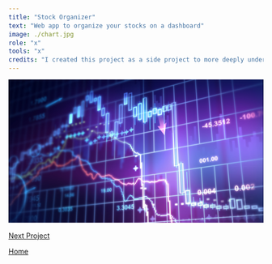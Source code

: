 ```yaml
---
title: "Stock Organizer"
text: "Web app to organize your stocks on a dashboard"
image: ./chart.jpg
role: "x"
tools: "x"
credits: "I created this project as a side project to more deeply understand Rails and working with APIs"
---
```


![Hero](./chart.jpg)

[Next Project](/malpensatina)

[Home](/)

